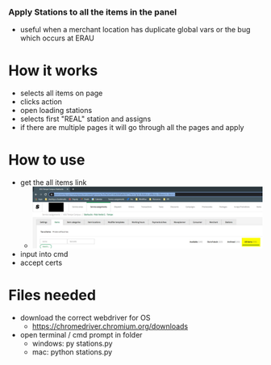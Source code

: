 ### Apply Stations to all the items in the panel
- useful when a merchant location has duplicate global vars or the bug which occurs at ERAU

# How it works
- selects all items on page
- clicks action
- open loading stations
- selects first "REAL" station and assigns
- if there are multiple pages it will go through all the pages and apply

# How to use
- get the all items link
  - ![image](https://raw.githubusercontent.com/justinsoon/Starship/main/images/applystations.jpg?token=AEHZQVAF2P2YTSS5UHYDPNLBQ2ZQA)
- input into cmd 
- accept certs 

# Files needed
- download the correct webdriver for OS 
  - https://chromedriver.chromium.org/downloads
- open terminal / cmd prompt in folder
  -  windows: py stations.py
  -  mac: python stations.py
